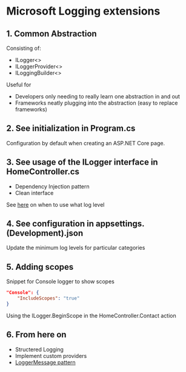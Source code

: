 Microsoft Logging extensions
============================

## 1. Common Abstraction

Consisting of:

- ILogger<>
- ILoggerProvider<>
- ILoggingBuilder<>

Useful for

- Developers only needing to really learn one abstraction in and out
- Frameworks neatly plugging into the abstraction (easy to replace frameworks)

## 2. See initialization in Program.cs

Configuration by default when creating an ASP.NET Core  page.

## 3. See usage of the ILogger interface in HomeController.cs

- Dependency Injection pattern
- Clean interface

See [here](https://docs.microsoft.com/en-us/dotnet/api/microsoft.extensions.logging.loglevel?view=aspnetcore-2.1)
on when to use what log level

## 4. See configuration in appsettings.(Development).json

Update the minimum log levels for particular categories

## 5. Adding scopes

Snippet for Console logger to show scopes
```json
"Console": {
    "IncludeScopes": "true"
}
```

Using the ILogger.BeginScope in the HomeController.Contact action

## 6. From here on

- Structered Logging
- Implement custom providers
- [LoggerMessage pattern](https://docs.microsoft.com/en-us/aspnet/core/fundamentals/logging/loggermessage?view=aspnetcore-2.1)